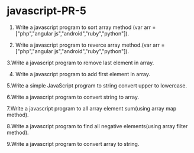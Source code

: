 # javascript-PR-5
1. Write a javascript program to sort array method (var arr = ["php","angular js","android","ruby","python"]).

2. Write a javascript program to reverce array method.(var arr = ["php","angular js","android","ruby","python"]).

3.Write a javascript program to remove last element in array.

4. Write a javascript program to add first element in array.

5.Write a simple JavaScript program to string convert upper to lowercase.

6.Write a javascript program to convert string to array.

7.Write a javascript program to all array element sum(using array map method).

8.Write a javascript program to find all negative elements(using array filter method).

9.Write a javascript program to convert array to string.
